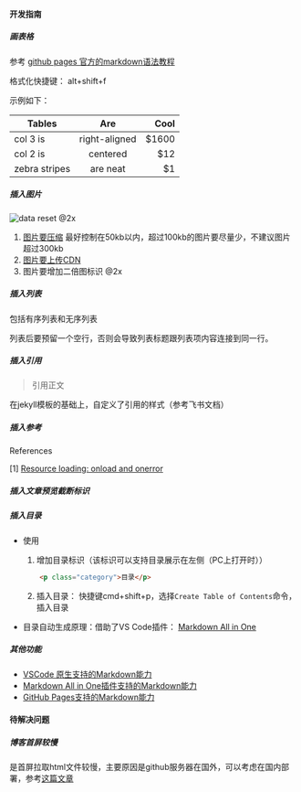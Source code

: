 
#### 开发指南

##### 画表格

参考 [github pages 官方的markdown语法教程](https://github.com/adam-p/markdown-here/wiki/Markdown-Here-Cheatsheet#tables)

格式化快捷键： alt+shift+f

示例如下：

| Tables        | Are           | Cool  |
| ------------- |:-------------:| -----:|
| col 3 is      | right-aligned | $1600 |
| col 2 is      | centered      |   $12 |
| zebra stripes | are neat      |    $1 |


##### 插入图片

![data reset @2x](https://cdn.phoenician.cn/lynx_performance_summary/data_reset-min.jpeg)

1. [图片要压缩](https://compressjpeg.com/zh/) 最好控制在50kb以内，超过100kb的图片要尽量少，不建议图片超过300kb
2. [图片要上传CDN](https://portal.qiniu.com/kodo/bucket/resource-v2?bucketName=download)
3. 图片要增加二倍图标识 @2x


##### 插入列表

包括有序列表和无序列表

列表后要预留一个空行，否则会导致列表标题跟列表项内容连接到同一行。

##### 插入引用

>引用正文

在jekyll模板的基础上，自定义了引用的样式（参考飞书文档）


##### 插入参考

<div class="references">References</div>

[1] [Resource loading: onload and onerror](https://javascript.info/onload-onerror)

##### 插入文章预览截断标识

<!-- more -->

##### 插入目录

- 使用

  1. 增加目录标识（该标识可以支持目录展示在左侧（PC上打开时））

  ```html
      <p class="category">目录</p>
  ```

  2. 插入目录： 快捷键cmd+shift+p，选择```Create Table of Contents```命令，插入目录


- 目录自动生成原理：借助了VS Code插件： [Markdown All in One](https://marketplace.visualstudio.com/items?itemName=yzhang.markdown-all-in-one#github-flavored-markdown)



##### 其他功能

- [VSCode 原生支持的Markdown能力](https://code.visualstudio.com/docs/languages/markdown)
- [Markdown All in One插件支持的Markdown能力](https://marketplace.visualstudio.com/items?itemName=yzhang.markdown-all-in-one)
- [GitHub Pages支持的Markdown能力](https://github.com/adam-p/markdown-here/wiki/Markdown-Here-Cheatsheet)


#### 待解决问题

##### 博客首屏较慢

是首屏拉取html文件较慢，主要原因是github服务器在国外，可以考虑在国内部署，参考[这篇文章](https://www.10101.io/2018/09/18/Blog_3)
